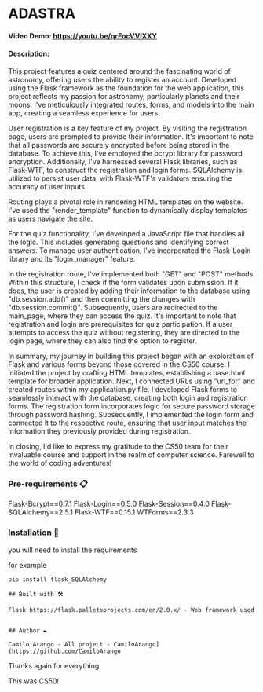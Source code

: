 # ADASTRA
#### Video Demo:  <https://youtu.be/qrFocVVlXXY>
#### Description:
This project features a quiz centered around the fascinating world of astronomy, offering users the ability to register an account. Developed using the Flask framework as the foundation for the web application, this project reflects my passion for astronomy, particularly planets and their moons. I've meticulously integrated routes, forms, and models into the main app, creating a seamless experience for users.

User registration is a key feature of my project. By visiting the registration page, users are prompted to provide their information. It's important to note that all passwords are securely encrypted before being stored in the database. To achieve this, I've employed the bcrypt library for password encryption. Additionally, I've harnessed several Flask libraries, such as Flask-WTF, to construct the registration and login forms. SQLAlchemy is utilized to persist user data, with Flask-WTF's validators ensuring the accuracy of user inputs.

Routing plays a pivotal role in rendering HTML templates on the website. I've used the "render_template" function to dynamically display templates as users navigate the site.

For the quiz functionality, I've developed a JavaScript file that handles all the logic. This includes generating questions and identifying correct answers. To manage user authentication, I've incorporated the Flask-Login library and its "login_manager" feature.

In the registration route, I've implemented both "GET" and "POST" methods. Within this structure, I check if the form validates upon submission. If it does, the user is created by adding their information to the database using "db.session.add()" and then committing the changes with "db.session.commit()". Subsequently, users are redirected to the main_page, where they can access the quiz. It's important to note that registration and login are prerequisites for quiz participation. If a user attempts to access the quiz without registering, they are directed to the login page, where they can also find the option to register.

In summary, my journey in building this project began with an exploration of Flask and various forms beyond those covered in the CS50 course. I initiated the project by crafting HTML templates, establishing a base.html template for broader application. Next, I connected URLs using "url_for" and created routes within my application.py file. I developed Flask forms to seamlessly interact with the database, creating both login and registration forms. The registration form incorporates logic for secure password storage through password hashing. Subsequently, I implemented the login form and connected it to the respective route, ensuring that user input matches the information they previously provided during registration.

In closing, I'd like to express my gratitude to the CS50 team for their invaluable course and support in the realm of computer science. Farewell to the world of coding adventures!


### Pre-requirements 📋

Flask-Bcrypt==0.7.1
Flask-Login==0.5.0
Flask-Session==0.4.0
Flask-SQLAlchemy==2.5.1
Flask-WTF==0.15.1
WTForms==2.3.3

### Installation 🔧
you will need to install the requirements

for example

```
pip install flask_SQLAlchemy
```

```
## Built with 🛠️

Flask https://flask.palletsprojects.com/en/2.0.x/ - Web framework used


## Author ✒️

Camilo Arango - All project - CamiloArango](https://github.com/CamiloArango
```

Thanks again for everything.

This was CS50!
